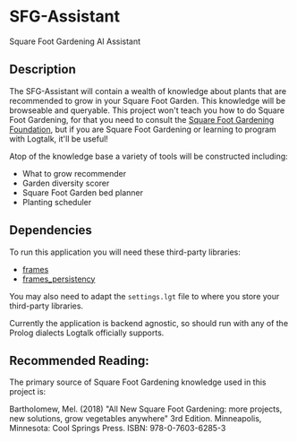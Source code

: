 # SFG-Assistant
Square Foot Gardening AI Assistant

## Description
The SFG-Assistant will contain a wealth of knowledge about plants that are recommended to grow in your Square Foot Garden. This knowledge will be browseable and queryable. This project won't teach you how to do Square Foot Gardening, for that you need to consult the [Square Foot Gardening Foundation](https://squarefootgardening.org/), but if you are Square Foot Gardening or learning to program with Logtalk, it'll be useful!

Atop of the knowledge base a variety of tools will be constructed including:

- What to grow recommender
- Garden diversity scorer
- Square Foot Garden bed planner
- Planting scheduler

## Dependencies
To run this application you will need these third-party libraries:

- [frames](https://github.com/PaulBrownMagic/Frames)
- [frames_persistency](https://github.com/PaulBrownMagic/FramesPersistency)

You may also need to adapt the `settings.lgt` file to where you store your
third-party libraries.

Currently the application is backend agnostic, so should run with any of the
Prolog dialects Logtalk officially supports.

## Recommended Reading:

The primary source of Square Foot Gardening knowledge used in this project is:

Bartholomew, Mel. (2018) "All New Square Foot Gardening: more projects, new solutions, grow vegetables anywhere" 3rd Edition. Minneapolis, Minnesota: Cool Springs Press. ISBN: 978-0-7603-6285-3
